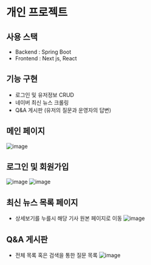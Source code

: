 # 개인 프로젝트
## 사용 스택
- Backend : Spring Boot
- Frontend : Next js, React
## 기능 구현
- 로그인 및 유저정보 CRUD
- 네이버 최신 뉴스 크롤링
- Q&A 게시판 (유저의 질문과 운영자의 답변)
## 메인 페이지
![image](https://github.com/Hojoomoney/personal-project/assets/138412343/f13f6083-b641-4c73-9242-778a13ddfb73)
## 로그인 및 회원가입
![image](https://github.com/Hojoomoney/personal-project/assets/138412343/6d2a8726-5f1b-40f5-be85-d291d3583de0)
![image](https://github.com/Hojoomoney/personal-project/assets/138412343/3d332014-f82b-4f82-92d2-2dd197906998)

## 최신 뉴스 목록 페이지
- 상세보기를 누를시 해당 기사 원본 페이지로 이동
![image](https://github.com/Hojoomoney/personal-project/assets/138412343/8b4c7c66-0a2e-4ca2-870e-c5a0fde09383)

## Q&A 게시판
- 전체 목록 혹은 검색을 통한 질문 목록
![image](https://github.com/Hojoomoney/personal-project/assets/138412343/c8bcf61f-054a-4edf-ab11-dd937acd4172)
 

